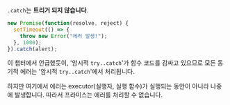 `.catch`는 **트리거 되지 않습니다**.

```js run
new Promise(function(resolve, reject) {
  setTimeout(() => {
    throw new Error("에러 발생!");
  }, 1000);
}).catch(alert);
```

이 챕터에서 언급했듯이, '암시적 `try..catch`'가 함수 코드를 감싸고 있으므로 모든 동기적 에러는 '암시적 `try..catch`'에서 처리됩니다.

하지만 여기에서 에러는 executor(실행자, 실행 함수)가 실행되는 동안이 아니라 나중에 발생합니다. 따라서 프라미스는 에러를 처리할 수 없습니다. 
